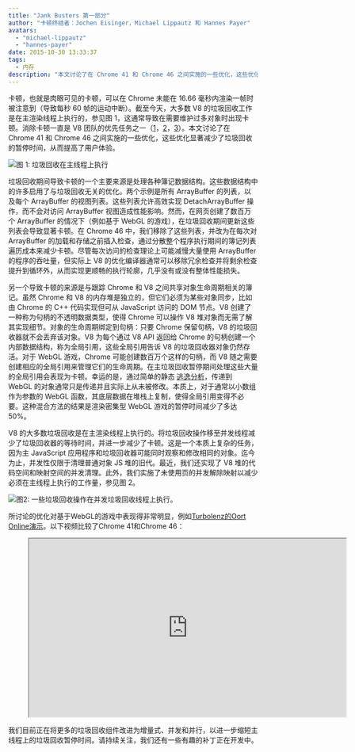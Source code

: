 ```yaml
---
title: "Jank Busters 第一部分"
author: "卡顿终结者：Jochen Eisinger，Michael Lippautz 和 Hannes Payer"
avatars:
  - "michael-lippautz"
  - "hannes-payer"
date: 2015-10-30 13:33:37
tags:
  - 内存
description: "本文讨论了在 Chrome 41 和 Chrome 46 之间实施的一些优化，这些优化显著减少了垃圾回收的暂停时间，从而提高了用户体验。"
---
```

卡顿，也就是肉眼可见的卡顿，可以在 Chrome 未能在 16.66 毫秒内渲染一帧时被注意到（导致每秒 60 帧的运动中断）。截至今天，大多数 V8 的垃圾回收工作是在主渲染线程上执行的，参见图 1，这通常导致在需要维护过多对象时出现卡顿。消除卡顿一直是 V8 团队的优先任务之一（[1](https://blog.chromium.org/2011/11/game-changer-for-interactive.html)，[2](https://www.youtube.com/watch?v=3vPOlGRH6zk)，[3](/blog/free-garbage-collection)）。本文讨论了在 Chrome 41 和 Chrome 46 之间实施的一些优化，这些优化显著减少了垃圾回收的暂停时间，从而提高了用户体验。

<!--截断-->
![图 1: 垃圾回收在主线程上执行](/_img/jank-busters/gc-main-thread.png)

垃圾回收期间导致卡顿的一个主要来源是处理各种簿记数据结构。这些数据结构中的许多启用了与垃圾回收无关的优化。两个示例是所有 ArrayBuffer 的列表，以及每个 ArrayBuffer 的视图列表。这些列表允许高效实现 DetachArrayBuffer 操作，而不会对访问 ArrayBuffer 视图造成性能影响。然而，在网页创建了数百万个 ArrayBuffer 的情况下（例如基于 WebGL 的游戏），在垃圾回收期间更新这些列表会导致显著卡顿。在 Chrome 46 中，我们移除了这些列表，并改为在每次对 ArrayBuffer 的加载和存储之前插入检查，通过分散整个程序执行期间的簿记列表遍历成本来减少卡顿。尽管每次访问的检查理论上可能减慢大量使用 ArrayBuffer 的程序的吞吐量，但实际上 V8 的优化编译器通常可以移除冗余检查并将剩余检查提升到循环外，从而实现更顺畅的执行轮廓，几乎没有或没有整体性能损失。

另一个导致卡顿的来源是与跟踪 Chrome 和 V8 之间共享对象生命周期相关的簿记。虽然 Chrome 和 V8 的内存堆是独立的，但它们必须为某些对象同步，比如由 Chrome 的 C++ 代码实现但可从 JavaScript 访问的 DOM 节点。V8 创建了一种称为句柄的不透明数据类型，使得 Chrome 可以操作 V8 堆对象而无需了解其实现细节。对象的生命周期绑定到句柄：只要 Chrome 保留句柄，V8 的垃圾回收器就不会丢弃该对象。V8 为每个通过 V8 API 返回给 Chrome 的句柄创建一个内部数据结构，称为全局引用，这些全局引用告诉 V8 的垃圾回收器对象仍然存活。对于 WebGL 游戏，Chrome 可能创建数百万个这样的句柄，而 V8 随之需要创建相应的全局引用来管理它们的生命周期。在主垃圾回收暂停期间处理这些大量的全局引用会表现为卡顿。幸运的是，通过简单的静态 [逃逸分析](https://en.wikipedia.org/wiki/Escape_analysis)，传递到 WebGL 的对象通常只是传递并且实际上从未被修改。本质上，对于通常以小数组作为参数的 WebGL 函数，其底层数据在堆栈上复制，使得全局引用变得不必要。这种混合方法的结果是渲染密集型 WebGL 游戏的暂停时间减少了多达 50%。

V8 的大多数垃圾回收是在主渲染线程上执行的。将垃圾回收操作移至并发线程减少了垃圾回收器的等待时间，并进一步减少了卡顿。这是一个本质上复杂的任务，因为主 JavaScript 应用程序和垃圾回收器可能同时观察和修改相同的对象。迄今为止，并发性仅限于清理普通对象 JS 堆的旧代。最近，我们还实现了 V8 堆的代码空间和映射空间的并发清理。此外，我们实施了未使用页的并发解除映射以减少必须在主线程上执行的工作量，参见图 2。

![图2: 一些垃圾回收操作在并发垃圾回收线程上执行。](/_img/jank-busters/gc-concurrent-threads.png)

所讨论的优化对基于WebGL的游戏中表现得非常明显，例如[Turbolenz的Oort Online演示](http://oortonline.gl/)。以下视频比较了Chrome 41和Chrome 46：

<figure>
  <div class="video video-16:9">
    <iframe src="https://www.youtube.com/embed/PgrCJpbTs9I" width="640" height="360" loading="lazy"></iframe>
  </div>
</figure>

我们目前正在将更多的垃圾回收组件改进为增量式、并发和并行，以进一步缩短主线程上的垃圾回收暂停时间。请持续关注，我们还有一些有趣的补丁正在开发中。
